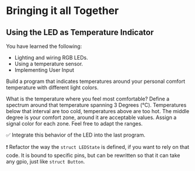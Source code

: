 # Bringing it all Together
## Using the LED as Temperature Indicator

You have learned the following:
* Lighting and wiring RGB LEDs.
* Using a temperature sensor.
* Implementing User Input

Build a program that indicates temperatures around your personal comfort temperature with different light colors. 

What is the temperature where you feel most comfortable?
Define a spectrum around that temperature spanning 3 Degrees (°C). Temperatures below that interval are too cold, temperatures above are too hot. The middle degree is your comfort zone, around it are acceptable values. Assign a signal color for each zone. Feel free to adapt the ranges. 

✅ Integrate this behavior of the LED into the last program. 

❗️ Refactor the way the `struct LEDState` is defined, if you want to rely on that code. It is bound to specific pins, but can be rewritten so that it can take any gpio, just like `struct Button`. 



